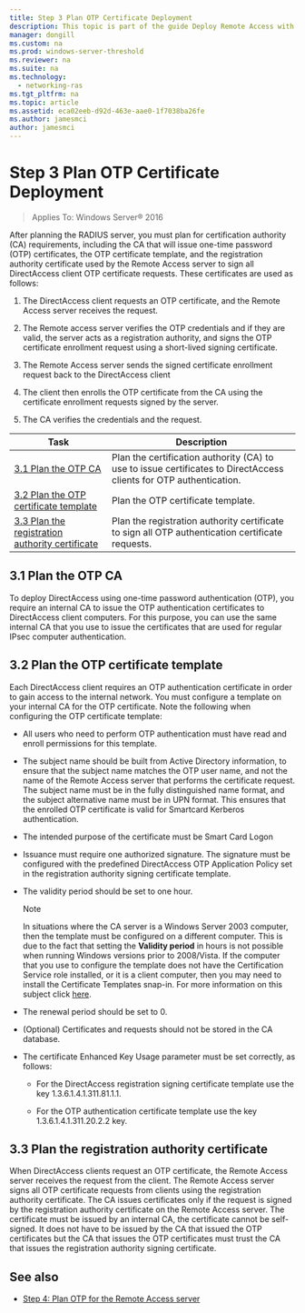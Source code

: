 ```yaml
---
title: Step 3 Plan OTP Certificate Deployment
description: This topic is part of the guide Deploy Remote Access with OTP Authentication in Windows Server 2016.
manager: dongill
ms.custom: na
ms.prod: windows-server-threshold
ms.reviewer: na
ms.suite: na
ms.technology: 
  - networking-ras
ms.tgt_pltfrm: na
ms.topic: article
ms.assetid: eca02eeb-d92d-463e-aae0-1f7038ba26fe
ms.author: jamesmci
author: jamesmci
---
```

# Step 3 Plan OTP Certificate Deployment

>Applies To: Windows Server&reg; 2016

After planning the RADIUS server, you must plan for certification authority (CA) requirements, including the CA that will issue one-time password (OTP) certificates, the OTP certificate template, and the registration authority certificate used by the Remote Access server to sign all DirectAccess client OTP certificate requests. These certificates are used as follows:  
  
1.  The DirectAccess client requests an OTP certificate, and the Remote Access server receives the request.  
  
2.  The Remote access server verifies the OTP credentials and if they are valid, the server acts as a registration authority, and signs the OTP certificate enrollment request using a short-lived signing certificate.  
  
3.  The Remote Access server sends the signed certificate enrollment request back to the DirectAccess client  
  
4.  The client then enrolls the OTP certificate from the CA using the certificate enrollment requests signed by the server.  
  
5.  The CA verifies the credentials and the request.  
  
|Task|Description|  
|----|--------|  
|[3.1 Plan the OTP CA](#bkmk_3_1_CA)|Plan the certification authority (CA) to use to issue certificates to DirectAccess clients for OTP authentication.|  
|[3.2 Plan the OTP certificate template](#bkmk_3_2_OTP_Cert)|Plan the OTP certificate template.|
|[3.3 Plan the registration authority certificate](#bkmk_33RACert)|Plan the registration authority certificate to sign all OTP authentication certificate requests.|

## <a name="bkmk_3_1_CA"></a>3.1 Plan the OTP CA  
To deploy DirectAccess using one-time password authentication (OTP), you require an internal CA to issue the OTP authentication certificates to DirectAccess client computers. For this purpose, you can use the same internal CA that you use to issue the certificates that are used for regular IPsec computer authentication.  
  
## <a name="bkmk_3_2_OTP_Cert"></a>3.2 Plan the OTP certificate template  
Each DirectAccess client requires an OTP authentication certificate in order to gain access to the internal network. You must configure a template on your internal CA for the OTP certificate. Note the following when configuring the OTP certificate template:  
  
-   All users who need to perform OTP authentication must have read and enroll permissions for this template.  
  
-   The subject name should be built from Active Directory information, to ensure that the subject name matches the OTP user name, and not the name of the Remote Access server that performs the certificate request. The subject name must be in the fully distinguished name format, and the subject alternative name must be in UPN format. This ensures that the enrolled OTP certificate is valid for Smartcard Kerberos authentication.  
  
-   The intended purpose of the certificate must be Smart Card Logon  
  
-   Issuance must require one authorized signature. The signature must be configured with the predefined DirectAccess OTP Application Policy set in the registration authority signing certificate template.  
  
-   The validity period should be set to one hour.  
  
    > [!NOTE]  
    > In situations where the CA server is a Windows Server 2003 computer, then the template must be configured on a different computer. This is due to the fact that setting the **Validity period** in hours is not possible when running Windows versions prior to 2008/Vista. If the computer that you use to configure the template does not have the Certification Service role installed, or it is a client computer, then you may need to install the Certificate Templates snap-in. For more information on this subject click [here](http://technet.microsoft.com/library/cc732445.aspx).  
  
-   The renewal period should be set to 0.  
  
-   (Optional) Certificates and requests should not be stored in the CA database.  
  
-   The certificate Enhanced Key Usage parameter must be set correctly, as follows:  
  
    -   For the DirectAccess registration signing certificate template use the key 1.3.6.1.4.1.311.81.1.1.  
  
    -   For the OTP authentication certificate template use the key 1.3.6.1.4.1.311.20.2.2 key.  
  
## <a name="bkmk_33RACert"></a>3.3 Plan the registration authority certificate  
When DirectAccess clients request an OTP certificate, the Remote Access server receives the request from the client. The Remote Access server signs all OTP certificate requests from clients using the registration authority certificate. The CA issues certificates only if the request is signed by the registration authority certificate on the Remote Access server. The certificate must be issued by an internal CA, the certificate cannot be self-signed. It does not have to be issued by the CA that issued the OTP certificates but the CA that issues the OTP certificates must trust the CA that issues the registration authority signing certificate.  
  
## <a name="BKMK_Links"></a>See also  
  
-   [Step 4: Plan OTP for the Remote Access server](Step-4-Plan-for-OTP-on-the-Remote-Access-Server.md)  
  


